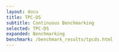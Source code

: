 ```yaml
---
layout: docu
title: TPC-DS
subtitle: Continuous Benchmarking
selected: TPC-DS
expanded: Benchmarking
benchmark: /benchmark_results/tpcds.html
---
```

